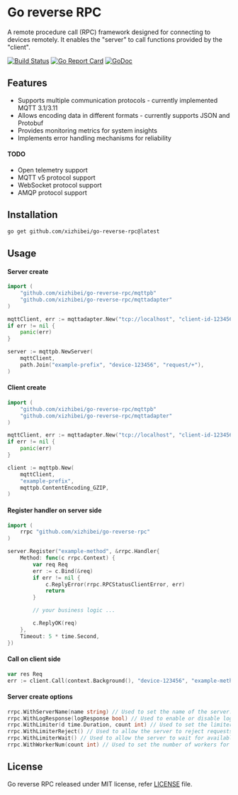 # Go reverse RPC

A remote procedure call (RPC) framework designed for connecting to devices remotely. It enables the "server" to call functions provided by the "client".

[![Build Status](https://github.com/xizhibei/go-reverse-rpc/actions/workflows/go.yml/badge.svg)](https://github.com/xizhibei/go-reverse-rpc/actions/workflows/go.yml)
[![Go Report Card](https://goreportcard.com/badge/github.com/xizhibei/go-reverse-rpc)](https://goreportcard.com/report/github.com/xizhibei/go-reverse-rpc)
[![GoDoc](https://pkg.go.dev/badge/github.com/xizhibei/go-reverse-rpc?status.svg)](https://pkg.go.dev/github.com/xizhibei/go-reverse-rpc?tab=doc)
<!-- [![codecov](https://codecov.io/gh/xizhibei/go-reverse-rpc/branch/master/graph/badge.svg)](https://codecov.io/gh/xizhibei/go-reverse-rpc) -->
<!-- [![Sourcegraph](https://sourcegraph.com/github.com/xizhibei/go-reverse-rpc/-/badge.svg)](https://sourcegraph.com/github.com/xizhibei/go-reverse-rpc?badge) -->
<!-- [![Release](https://img.shields.io/github/release/xizhibei/go-reverse-rpc.svg?style=flat-square)](https://github.com/xizhibei/go-reverse-rpc/releases) -->


## Features

- Supports multiple communication protocols - currently implemented MQTT 3.1/3.11
- Allows encoding data in different formats - currently supports JSON and Protobuf
- Provides monitoring metrics for system insights
- Implements error handling mechanisms for reliability

#### TODO

- Open telemetry support
- MQTT v5 protocol support
- WebSocket protocol support
- AMQP protocol support

## Installation

```bash
go get github.com/xizhibei/go-reverse-rpc@latest
```

## Usage

#### Server create
```go
import (
    "github.com/xizhibei/go-reverse-rpc/mqttpb"
    "github.com/xizhibei/go-reverse-rpc/mqttadapter"
)

mqttClient, err := mqttadapter.New("tcp://localhost", "client-id-123456-server")
if err != nil {
    panic(err)
}

server := mqttpb.NewServer(
    mqttClient,
    path.Join("example-prefix", "device-123456", "request/+"),
)
```

#### Client create
```go
import (
    "github.com/xizhibei/go-reverse-rpc/mqttpb"
    "github.com/xizhibei/go-reverse-rpc/mqttadapter"
)

mqttClient, err := mqttadapter.New("tcp://localhost", "client-id-123456-client")
if err != nil {
    panic(err)
}

client := mqttpb.New(
    mqttClient,
    "example-prefix",
    mqttpb.ContentEncoding_GZIP,
)
```

#### Register handler on server side
```go
import (
    rrpc "github.com/xizhibei/go-reverse-rpc"
)

server.Register("example-method", &rrpc.Handler{
    Method: func(c rrpc.Context) {
        var req Req
        err := c.Bind(&req)
        if err != nil {
            c.ReplyError(rrpc.RPCStatusClientError, err)
            return
        }

        // your business logic ...

        c.ReplyOK(req)
    },
    Timeout: 5 * time.Second,
})
```

#### Call on client side
```go
var res Req
err := client.Call(context.Background(), "device-123456", "example-method", &reqParams, &res)
```

#### Server create options

```go
rrpc.WithServerName(name string) // Used to set the name of the server. For monitoring purposes, metrics labels will use this name.
rrpc.WithLogResponse(logResponse bool) // Used to enable or disable logging of response.
rrpc.WithLimiter(d time.Duration, count int) // Used to set the limiter duration and count for the server.
rrpc.WithLimiterReject() // Used to allow the server to reject requests when the limiter is full. This is default behavior.
rrpc.WithLimiterWait() // Used to allow the server to wait for available resources instead of rejecting requests when the limiter is full.
rrpc.WithWorkerNum(count int) // Used to set the number of workers for the server.
```

## License

Go reverse RPC released under MIT license, refer [LICENSE](LICENSE) file.
